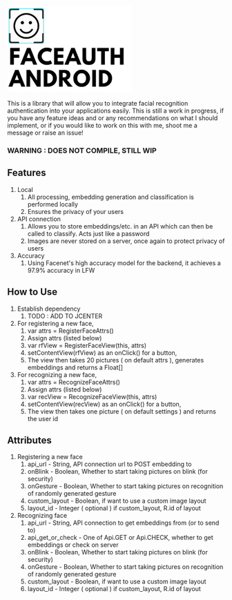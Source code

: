 ![alt text](Capture.PNG)

This is a library that will allow you to integrate facial recognition authentication 
into your applications easily. This is still a work in progress, if you have any feature ideas and or any recommendations on what I should implement, or if you would like to work on this with me, shoot me a message or raise an issue!

### WARNING : DOES NOT COMPILE, STILL WIP

## Features

1. Local
   1. All processing, embedding generation and classification is performed locally
   2. Ensures the privacy of your users
2. API connection 
   1. Allows you to store embeddings/etc. in an API which can then be called to classify. Acts just like a password
   2. Images are never stored on a server, once again to protect privacy of users
3. Accuracy
   1. Using Facenet's high accuracy model for the backend, it achieves a 97.9% accuracy in LFW

## How to Use
1. Establish dependency
   1. TODO : ADD TO JCENTER
2. For registering a new face,
   1. var attrs = RegisterFaceAttrs()
   2. Assign attrs (listed below)
   3. var rfView = RegisterFaceView(this, attrs)
   4. setContentView(rfView) as an onClick() for a button,
   5. The view then takes 20 pictures ( on default attrs ), generates embeddings and returns a Float[]
3. For recognizing a new face,
   1. var attrs = RecognizeFaceAttrs()
   2. Assign attrs (listed below)
   3. var recView = RecognizeFaceView(this, attrs)
   4. setContentView(recView) as an onClick() for a button,
   5. The view then takes one picture ( on default settings ) and returns the user id

## Attributes
1. Registering a new face
   1. api_url - String, API connection url to POST embedding to
   2. onBlink - Boolean, Whether to start taking pictures on blink (for security)
   3. onGesture - Boolean, Whether to start taking pictures on recognition of randomly generated gesture
   4. custom_layout - Boolean, if want to use a custom image layout
   5. layout_id - Integer ( optional ) if custom_layout, R.id of layout
2. Recognizing face
   1. api_url - String, API connection to get embeddings from (or to send to)
   2. api_get_or_check - One of Api.GET or Api.CHECK, whether to get embeddings or check on server
   2. onBlink - Boolean, Whether to start taking pictures on blink (for security)
   3. onGesture - Boolean, Whether to start taking pictures on recognition of randomly generated gesture
   4. custom_layout - Boolean, if want to use a custom image layout
   5. layout_id - Integer ( optional ) if custom_layout, R.id of layout
